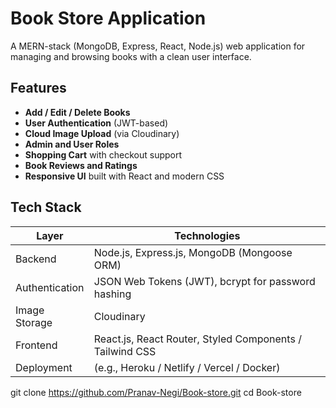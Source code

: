 # Book Store Application

A MERN-stack (MongoDB, Express, React, Node.js) web application for managing and browsing books with a clean user interface.

##  Features

- **Add / Edit / Delete Books**
- **User Authentication** (JWT-based)
- **Cloud Image Upload** (via Cloudinary)
- **Admin and User Roles**
- **Shopping Cart** with checkout support
- **Book Reviews and Ratings**
- **Responsive UI** built with React and modern CSS

##  Tech Stack

| Layer       | Technologies              |
|-------------|---------------------------|
| Backend     | Node.js, Express.js, MongoDB (Mongoose ORM)  |
| Authentication | JSON Web Tokens (JWT), bcrypt for password hashing |
| Image Storage | Cloudinary |
| Frontend    | React.js, React Router, Styled Components / Tailwind CSS |
| Deployment  | (e.g., Heroku / Netlify / Vercel / Docker) |
   git clone https://github.com/Pranav-Negi/Book-store.git
   cd Book-store
